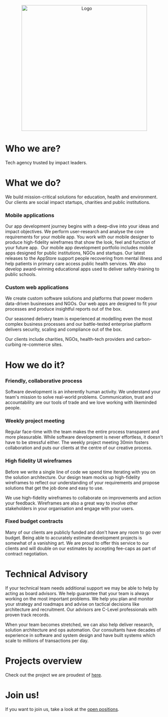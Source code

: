 <p align="center">
  <img src="https://uploads-ssl.webflow.com/5d2352d9d52c51fb85e8621a/633ece24c95acb597543faa6_logo.svg" alt="Logo" width="400">
</p>

# Who we are?

Tech agency trusted by impact leaders.

# What we do?

We build mission-critical solutions for education, health and environment. Our clients are social impact startups, charities and public institutions.

### Mobile applications

Our app development journey begins with a deep-dive into your ideas and impact objectives. We perform user-research and analyse the core requirements for your mobile app. You work with our mobile designer to produce high-fidelity wireframes that show the look, feel and function of your future app.
‍
Our mobile app development portfolio includes mobile apps designed for public institutions, NGOs and startups. Our latest releases to the AppStore support people recovering from mental illness and help patients in primary care access public health services. We also develop award-winning educational apps used to deliver safety-training to public schools.

### Custom web applications

We create custom software solutions and platforms that power modern data-driven businesses and NGOs. Our web apps are designed to fit your processes and produce insightful reports out of the box.

Our seasoned delivery team is experienced at modelling even the most complex business processes and our battle-tested enterprise platform delivers security, scaling and compliance out of the box.

Our clients include charities, NGOs, health-tech providers and carbon-curbing re-commerce sites.

# How we do it?

### Friendly, collaborative process

Software development is an inherently human activity. We understand your team's mission to solve real-world problems. Communication, trust and accountability are our tools of trade and we love working with likeminded people.

### Weekly project meeting

Regular face-time with the team makes the entire process transparent and more pleasurable. While software development is never effortless, it doesn't have to be stressful either. The weekly project meeting 30min fosters collaboration and puts our clients at the centre of our creative process.

### High fidelity UI wireframes

Before we write a single line of code we spend time iterating with you on the solution architecture. Our design team mocks up high-fidelity wireframes to reflect our understanding of your requirements and propose solutions that get the job done and easy to use.

We use high-fidelity wireframes to collaborate on improvements and action your feedback. Wireframes are also a great way to involve other stakeholders in your organisation and engage with your users.

### Fixed budget contracts

Many of our clients are publicly funded and don't have any room to go over budget. Being able to accurately estimate development projects is somewhat of a vanishing art. We are proud to offer this service to our clients and will double on our estimates by accepting fee-caps as part of contract negotiation.

# Technical Advisory

If your technical team needs additional support we may be able to help by acting as board advisors. We help guarantee that your team is always working on the most important problems. We help you plan and monitor your strategy and roadmaps and advise on tactical decisions like architecture and recruitment. Our advisors are C-Level professionals with proven track records.

When your team becomes stretched, we can also help deliver research, solution architecture and ops automation. Our consultants have decades of experience in software and system design and have built systems which scale to millions of transactions per day.

# Projects overview

Check out the project we are proudest of [here](https://www.lakesidernd.com/projects).

# Join us!

If you want to join us, take a look at the [open positions](https://www.lakesidernd.com/careers).

